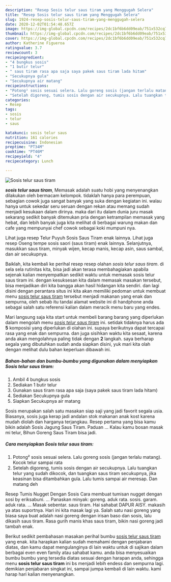 ```yaml
---
description: "Resep Sosis telur saus tiram yang Menggugah Selera"
title: "Resep Sosis telur saus tiram yang Menggugah Selera"
slug: 1924-resep-sosis-telur-saus-tiram-yang-menggugah-selera
date: 2020-12-02T01:54:48.657Z
image: https://img-global.cpcdn.com/recipes/2dc1bf6b6dd09eab/751x532cq70/sosis-telur-saus-tiram-foto-resep-utama.jpg
thumbnail: https://img-global.cpcdn.com/recipes/2dc1bf6b6dd09eab/751x532cq70/sosis-telur-saus-tiram-foto-resep-utama.jpg
cover: https://img-global.cpcdn.com/recipes/2dc1bf6b6dd09eab/751x532cq70/sosis-telur-saus-tiram-foto-resep-utama.jpg
author: Katherine Figueroa
ratingvalue: 3.7
reviewcount: 3
recipeingredient:
- "4 bungkus sosis"
- "1 butir telur"
- " saus tiram rasa apa saja saya pakek saus tiram lada hitam"
- "Secukupnya gula"
- "Secukupnya air matang"
recipeinstructions:
- "Potong² sosis sesuai selera. Lalu goreng sosis (jangan terlalu matang). Kocok telur sampai rata"
- "Setelah digoreng, tumis sosis dengan air secukupnya. Lalu tuangkan telur yang sudah dikocok, dan tuangkan saus tiram secukupnya, jika keasinan bisa ditambahkan gula. Lalu tumis sampai air meresap. Dan matang deh"
categories:
- Resep
tags:
- sosis
- telur
- saus

katakunci: sosis telur saus 
nutrition: 161 calories
recipecuisine: Indonesian
preptime: "PT34M"
cooktime: "PT46M"
recipeyield: "4"
recipecategory: Lunch

---
```



![Sosis telur saus tiram](https://img-global.cpcdn.com/recipes/2dc1bf6b6dd09eab/751x532cq70/sosis-telur-saus-tiram-foto-resep-utama.jpg)

<b><i>sosis telur saus tiram</i></b>, Memasak adalah suatu hobi yang menyenangkan dilakukan oleh bermacam kelompok. tidaklah hanya para perempuan, sebagian cowok juga sangat banyak yang suka dengan kegiatan ini. walau hanya untuk sekedar seru seruan dengan rekan atau memang sudah menjadi kesukaan dalam dirinya. maka dari itu dalam dunia juru masak sekarang sedikit banyak ditemukan pria dengan ketrampilan memasak yang hebat, dan lebih banyak juga kita melihat di berbagai warung makan dan cafe yang mempunyai chef cowok sebagai koki mumpuni nya.

Lihat juga resep Telur Puyuh Sosis Saus Tiram enak lainnya. Lihat juga resep Oseng tempe sosis saori (saus tiram) enak lainnya. Selanjutnya, masukkan saus tiram, minyak wijen, kecap manis, kecap asin, saus sambal, dan air secukupnya.

Baiklah, kita kembali ke perihal resep resep olahan <i>sosis telur saus tiram</i>. di sela sela rutinitas kita, bisa jadi akan terasa membahagiakan apabila sejenak kalian menyempatkan sedikit waktu untuk memasak sosis telur saus tiram ini. dengan kesuksesan kita dalam memasak masakan tersebut, bisa menjadikan diri kita bangga akan hasil hidangan kita sendiri. dan lagi disini dengan perantara situs ini kita akan memiliki pedoman untuk membuat menu <u>sosis telur saus tiram</u> tersebut menjadi makanan yang enak dan sempurna, oleh sebab itu tandai alamat website ini di handphone anda sebagai salah satu referensi kalian dalam meracik menu baru yang endes.


Mari langsung saja kita start untuk membeli barang barang yang diperlukan dalam mengolah menu <u><i>sosis telur saus tiram</i></u> ini. setidak tidaknya harus ada <b>5</b> komposisi yang diperlukan di olahan ini. supaya berikutnya dapat tercapai rasa yang enak dan sempurna. dan juga sisihkan waktu kita sesaat, karena anda akan mengolahnya paling tidak dengan <b>2</b> langkah. saya berharap segala yang dibutuhkan sudah anda siapkan disini, yuk mari kita olah dengan melihat dulu bahan keperluan dibawah ini.

<!--inarticleads1-->

##### Bahan-bahan dan bumbu-bumbu yang digunakan dalam menyiapkan Sosis telur saus tiram:

1. Ambil 4 bungkus sosis
1. Sediakan 1 butir telur
1. Gunakan  saus tiram rasa apa saja (saya pakek saus tiram lada hitam)
1. Sediakan Secukupnya gula
1. Siapkan Secukupnya air matang


Sosis merupakan salah satu masakan siap saji yang jadi favorit segala usia. Biasanya, sosis juga kerap jadi andalan stok makanan anak kost karena mudah diolah dan harganya terjangkau. Resep pertama yang bisa kamu bikin adalah Sosis Jagung Saus Tiram. Paduan … Kalau kamu bosan masak mi telur, Bihun Goreng Saus Tiram bisa jadi. 

<!--inarticleads2-->

##### Cara menyiapkan Sosis telur saus tiram:

1. Potong² sosis sesuai selera. Lalu goreng sosis (jangan terlalu matang). Kocok telur sampai rata
1. Setelah digoreng, tumis sosis dengan air secukupnya. Lalu tuangkan telur yang sudah dikocok, dan tuangkan saus tiram secukupnya, jika keasinan bisa ditambahkan gula. Lalu tumis sampai air meresap. Dan matang deh


Resep Tumis Nugget Dengan Sosis Cara membuat tumisan nugget dengan sosi by eriksabuni. … Panaskan minyak: goreng. aduk rata. sosis. garam. aduk rata. … Masak sebentar. saus tiram. Hai sahabat DAPUR AISY. makasih ya atas suportnya. Hari ini kita masak lagi ya. Salah satu nasi goreng yang biasa saya buat adalah nasi goreng dengan irisan baso dan sosis, lalu dikasih saus tiram. Rasa gurih manis khas saus tiram, bikin nasi goreng jadi tambah enak. 

Berikut sedikit pembahasan masakan perihal bumbu <u>sosis telur saus tiram</u> yang enak. kita harapkan kalian sudah memahami dengan penjabaran diatas, dan kamu dapat mengulanginya di lain waktu untuk di sajikan dalam berbagai even even family atau sahabat kamu. anda bisa menyesuaikan bumbu bumbu yang tersedia diatas sesuai dengan harapan anda, sehingga menu <b>sosis telur saus tiram</b> ini bs menjadi lebih endess dan sempurna lagi. demikian penjabaran singkat ini, sampai jumpa kembali di lain waktu. kami harap hari kalian menyenangkan.
